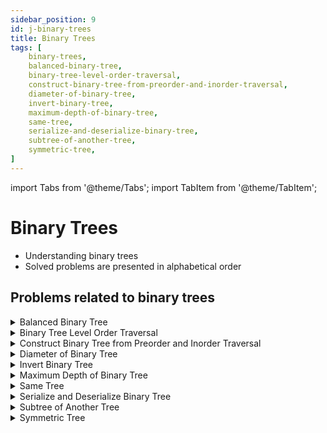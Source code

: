 ```yaml
---
sidebar_position: 9 
id: j-binary-trees
title: Binary Trees
tags: [
    binary-trees,
    balanced-binary-tree,
    binary-tree-level-order-traversal,
    construct-binary-tree-from-preorder-and-inorder-traversal,
    diameter-of-binary-tree,
    invert-binary-tree,
    maximum-depth-of-binary-tree, 
    same-tree,
    serialize-and-deserialize-binary-tree,
    subtree-of-another-tree,
    symmetric-tree,
]
---
```


import Tabs from '@theme/Tabs';
import TabItem from '@theme/TabItem';

# Binary Trees

- Understanding binary trees 
- Solved problems are presented in alphabetical order

## Problems related to binary trees 

<details> 
<summary> Balanced Binary Tree </summary> 

### [↗ See LeetCode Problem #110](https://leetcode.com/problems/balanced-binary-tree/)

<Tabs>
<TabItem value="java" label="Java">

```java showLineNumbers
//  Needs to implement TreeNode
class TreeNode {
    int val;
    TreeNode left;
    TreeNode right;
    TreeNode() {}
    TreeNode(int val) { this.val = val; }
    TreeNode(int val, TreeNode left, TreeNode right) {
        this.val = val;
        this.left = left;
        this.right = right;
    }
}

//  Utility class to store information from recursive calls
final class TreeInfo {
    public final boolean balanced;
    public final int height;

    public TreeInfo (boolean balanced, int height){
        this.balanced = balanced;
        this.height = height;
    }
}

public class Solution {
/**
 * Definition for a binary tree node.
 * public class TreeNode {
 *     int val;
 *     TreeNode left;
 *     TreeNode right;
 *     TreeNode() {}
 *     TreeNode(int val) { this.val = val; }
 *     TreeNode(int val, TreeNode left, TreeNode right) {
 *         this.val = val;
 *         this.left = left;
 *         this.right = right;
 *     }
 * }
 */

    //  Return whether or not the tree at root is balanced while...
    //      also storing the tree's height in a reference varialbe
    private TreeInfo isBalancedTreeHelper(TreeNode root) {
        //  An empty tree is balanced and has height = -1
        if (root == null) {
            return new TreeInfo(true, -1);
        }

        //  Check subtree to see if they are balanced
        TreeInfo left = isBalancedTreeHelper(root.left);
        if (!left.balanced) {
            return new TreeInfo(false, -1);
        }

        //  Use the height obtained from the recursive calls to...
        //      determine if the current node is also balanced
        TreeInfo right = isBalancedTreeHelper(root.right);
        if (!right.balanced) {
            return new TreeInfo(false, -1);
        }

        if (java.lang.Math.abs(left.height - right.height) < 2) {
            return new TreeInfo(
                    true, java.lang.Math.max(left.height, right.height) + 1);
        }

        return new TreeInfo(false, -1);
    }

    public boolean isBalanced(TreeNode root) {

        return isBalancedTreeHelper(root).balanced;

    }

    public static void main(String[] args) {

    }
}
```

</TabItem>
</Tabs>

</details>

<details> 
<summary> Binary Tree Level Order Traversal </summary> 

### [↗ See LeetCode Problem #102](https://leetcode.com/problems/binary-tree-level-order-traversal/)

<Tabs>
<TabItem value="java" label="Java">

```java showLineNumbers
import com.sun.source.tree.Tree;

import java.util.Deque;
import java.util.ArrayDeque;
import java.util.List;
import java.util.ArrayList;

class TreeNode {

   int val;
   TreeNode left;
   TreeNode right;

    //   Empty constructor to allow empty TreeNode
    TreeNode () {
    }

   TreeNode (int val) {
      this.val = val;
   }

//   TreeNode (int val, TreeNode left, TreeNode right) {
//      this.val = val;
//      this.left = left;
//      this.right = right;
//   }
}

public class Solution {
/**
 * Definition for a binary tree node.
 * public class TreeNode {
 *     int val;
 *     TreeNode left;
 *     TreeNode right;
 *     TreeNode() {}
 *     TreeNode(int val) { this.val = val; }
 *     TreeNode(int val, TreeNode left, TreeNode right) {
 *         this.val = val;
 *         this.left = left;
 *         this.right = right;
 *     }
 * }
 */
    public static List<List<Integer>> levelOrder(TreeNode root) {

        List<List<Integer>> outputList = new ArrayList<>();

        if (root == null) {
            return outputList;
        }

        Deque<TreeNode> levelQueue = new ArrayDeque<>();
        levelQueue.offer(root);

        while (!levelQueue.isEmpty()) {
            int currentSize = levelQueue.size();

            List<Integer> currentList = new ArrayList<>();

            for (int i = 0; i < currentSize; i++) {
                TreeNode currentNode = levelQueue.poll();
                currentList.add(currentNode.val);

                if (currentNode.left != null) {
                    levelQueue.offer(currentNode.left);
                }

                if (currentNode.right != null) {
                    levelQueue.offer(currentNode.right);
                }
            }
            outputList.add(currentList);
        }

        return outputList;
    }

        public static void main (String[] ars) {

        //  Example 1
        TreeNode root1 = new TreeNode(3);
        root1.left = new TreeNode(9);
        root1.right = new TreeNode(20);
        root1.right.left = new TreeNode(15);
        root1.right.right = new TreeNode(7);
        //  O/P: [[3],[9,20],[15,7]]

        System.out.println(levelOrder(root1));
        System.out.println();

        //  Example 2
        TreeNode root2 = new TreeNode(1);
        //  O/P: [[1]]
        System.out.println(levelOrder(root2));
        System.out.println();

        //  [PROBLEMATIC] Example 3
        TreeNode root3 = new TreeNode();
        //  O/P: []
        System.out.println(levelOrder(root3));

    }
}
```

</TabItem>
</Tabs>

</details>

<details> 
<summary> Construct Binary Tree from Preorder and Inorder Traversal </summary> 

### [↗ See LeetCode Problem #105](https://leetcode.com/problems/construct-binary-tree-from-preorder-and-inorder-traversal/)

<Tabs>
<TabItem value="java" label="Java">

```java showLineNumbers
// WILL BE UPDATED SOON!!!
public class Solution {
    public static void main(String[] args) {
        System.out.println("Hello, world!");
    }
}
```

</TabItem>
</Tabs>

</details>


<details> 
<summary> Diameter of Binary Tree </summary> 

### [↗ See LeetCode Problem #543](https://leetcode.com/problems/diameter-of-binary-tree/)

<Tabs>
<TabItem value="java" label="Java">

```java showLineNumbers
class TreeNode {
    int val;
    TreeNode left;
    TreeNode right;
    TreeNode() {}
    TreeNode(int val) { this.val = val; }
    TreeNode(int val, TreeNode left, TreeNode right) {
        this.val = val;
        this.left = left;
        this.right = right;
    }
}


public class Solution {
/**
 * Definition for a binary tree node.
 * public class TreeNode {
 *     int val;
 *     TreeNode left;
 *     TreeNode right;
 *     TreeNode() {}
 *     TreeNode(int val) { this.val = val; }
 *     TreeNode(int val, TreeNode left, TreeNode right) {
 *         this.val = val;
 *         this.left = left;
 *         this.right = right;
 *     }
 * }
 */
//class Solution {

    //  Global variable to store diameter
    static int d;

    //  Method to return the longest diameter
    static int diameterOfBinaryTree(TreeNode root) {

        d = 0;
        longestPath(root);
        return d;
    }

    //  Private method to implement the depth-first search
    //      to find the longest diameter
    static int longestPath(TreeNode root) {
        if (root == null) {
            return 0;
        }

        //  Recursively find the longest path in
        //      both left child and right child
        int leftPath = longestPath(root.left);
        int rightPath = longestPath(root.right);

        //  Update the diameter if leftPath + rightPath is
        //      greater than current diameter
        d = Math.max(d, leftPath + rightPath);

        //  Return the longest path between leftPath and rightPath
        //  Remember to add 1 for the path connecting the node and its parent
        return Math.max(leftPath, rightPath) + 1;
    }

    public static void main(String[] args) {

        // Example 1:
        int[] dataArray1 = {1,2,3,4,5};
        //  O/P: 3

        // Example 2:
        int[] dataArray2 = {1,2};
        //  O/P: 1

        TreeNode treeNode = new TreeNode();

    }

}
```

</TabItem>
</Tabs>

</details>

<details> 
<summary> Invert Binary Tree </summary> 

### [↗ See LeetCode Problem #226](https://leetcode.com/problems/invert-binary-tree/)

<Tabs>
<TabItem value="java" label="Java">

```java showLineNumbers
 class TreeNode {
     int val;
     TreeNode left;
     TreeNode right;
     TreeNode() {}
     TreeNode(int val) { this.val = val; }
     TreeNode(int val, TreeNode left, TreeNode right) {
         this.val = val;
         this.left = left;
         this.right = right;
     }
 }

public class Solution {
    /**
     * Definition for a binary tree node.
     * public class TreeNode {
     *     int val;
     *     TreeNode left;
     *     TreeNode right;
     *     TreeNode() {}
     *     TreeNode(int val) { this.val = val; }
     *     TreeNode(int val, TreeNode left, TreeNode right) {
     *         this.val = val;
     *         this.left = left;
     *         this.right = right;
     *     }
     * }
     */
//    class Solution {
        static TreeNode invertTree(TreeNode root) {

            if (root == null) {
                return null;
            }

            TreeNode right = invertTree(root.right);
            TreeNode left = invertTree(root.left);

            root.left = right;
            root.right = left;

            return root;

        }

    public static void main(String[] args) {

    }
}
```

</TabItem>
</Tabs>

</details>

<details> 
<summary> Maximum Depth of Binary Tree </summary> 

### [↗ See LeetCode Problem #104](https://leetcode.com/problems/maximum-depth-of-binary-tree/)

<Tabs>
<TabItem value="java" label="Java">

```java showLineNumbers
//  Needs to implement TreeNode
class TreeNode {
    int val;
    TreeNode left;
    TreeNode right;
    TreeNode() {}
    TreeNode(int val) { this.val = val; }
    TreeNode(int val, TreeNode left, TreeNode right) {
        this.val = val;
        this.left = left;
        this.right = right;
    }
}

public class Solution {
/**
 * Definition for a binary tree node.
 * public class TreeNode {
 *     int val;
 *     TreeNode left;
 *     TreeNode right;
 *     TreeNode() {}
 *     TreeNode(int val) { this.val = val; }
 *     TreeNode(int val, TreeNode left, TreeNode right) {
 *         this.val = val;
 *         this.left = left;
 *         this.right = right;
 *     }
 * }
 */
//class Solution {
    static int maxDepth(TreeNode root) {

        if (root == null) {
            return 0;
        } else {
            int leftHeight = maxDepth(root.left);
            int rightHeight = maxDepth(root.right);

            return java.lang.Math.max(leftHeight, rightHeight) + 1;
        }
    }

    public static void main(String[] args) {

    }
}
```

</TabItem>
</Tabs>

</details>

<details> 
<summary> Same Tree </summary> 

### [↗ See LeetCode Problem #100](https://leetcode.com/problems/same-tree/)

<Tabs>
<TabItem value="java" label="Java">

```java showLineNumbers
//  Needs to implement tree

class TreeNode {
    int val;
    TreeNode left;
    TreeNode right;
    TreeNode() {}
    TreeNode(int val) { this.val = val; }
    TreeNode(int val, TreeNode left, TreeNode right) {
        this.val = val;
        this.left = left;
        this.right = right;
    }
}

class Solution {
/**
 * Definition for a binary tree node.
 * public class TreeNode {
 *     int val;
 *     TreeNode left;
 *     TreeNode right;
 *     TreeNode() {}
 *     TreeNode(int val) { this.val = val; }
 *     TreeNode(int val, TreeNode left, TreeNode right) {
 *         this.val = val;
 *         this.left = left;
 *         this.right = right;
 *     }
 * }
 */
//class Solution {
    static boolean isSameTree(TreeNode p, TreeNode q) {
        if (p == null && q == null) {
            return true;
        } else if (p == null || q == null || p.val != q.val) {
            return false;
        }

        return  isSameTree(p.left, q.left) && isSameTree(p.right, q.right);

    }

    public static void main(String[] args) {
    }
}
```

</TabItem>
</Tabs>

</details>

<details> 
<summary> Serialize and Deserialize Binary Tree </summary> 

### [↗ See LeetCode Problem #297](https://leetcode.com/problems/serialize-and-deserialize-binary-tree/)

<Tabs>
<TabItem value="java" label="Java">

```java showLineNumbers
//  Need to implement tree

import java.util.ArrayDeque;

//  Needs to implement TreeNode
class TreeNode {
    int val;
    TreeNode left;
    TreeNode right;
    TreeNode(int x) { val = x; }
}

public class Solution {
    /**
     * Definition for a binary tree node.
     * public class TreeNode {
     * int val;
     * TreeNode left;
     * TreeNode right;
     * TreeNode(int x) { val = x; }
     * }
     */
    static class Codec {

        //  Postorder DFS follows: left -> right -> root
        public StringBuilder postorderDFS(TreeNode root,
                                          StringBuilder sBuilder) {

            if (root == null) {
                return sBuilder;
            }

            postorderDFS(root.left, sBuilder);
            postorderDFS(root.right, sBuilder);
            sBuilder.append(root.val);
            sBuilder.append(' ');

            return sBuilder;
        }

        // Encoding a tree to a single string
        public String serialize(TreeNode root) {

            StringBuilder sBuilder = postorderDFS(root, new StringBuilder());

            if (sBuilder.length() > 0) {
                sBuilder.deleteCharAt(sBuilder.length() - 1);
            }

            return sBuilder.toString();
        }

        public TreeNode deserializeHelper(Integer low,
                                          Integer high,
                                          ArrayDeque<Integer> arrayDeque) {
            if (arrayDeque.isEmpty()) {
                return null;
            }

            int val = arrayDeque.getLast();

            if (val < low || val > high) {
                return null;
            }

            arrayDeque.removeLast();
            TreeNode root = new TreeNode(val);
            root.right = deserializeHelper(val, high, arrayDeque);
            root.left = deserializeHelper(low, val, arrayDeque);
            return root;
        }

        // Decoding the encoded data to tree.
        public TreeNode deserialize(String data) {

            if (data.isEmpty()) {
                return null;
            }

            ArrayDeque<Integer> arrayDeque = new ArrayDeque<>();

            for (String string : data.split("\\s+")) {
                arrayDeque.add(Integer.valueOf(string));
            }

            return deserializeHelper(Integer.MIN_VALUE,
                    Integer.MAX_VALUE, arrayDeque);
        }
    }

    public static void main(String[] args) {

        // Example 1:
        int[] root1 = {2, 1, 3};
        //  O/P: [2,1,3]

        // Example 2:
        int[] root2 = {};
        //  O/P: []

    }
}

// Your Codec object will be instantiated and called as such:
// Codec ser = new Codec();
// Codec deser = new Codec();
// String tree = ser.serialize(root);
// TreeNode ans = deser.deserialize(tree);
// return ans;
```

</TabItem>
</Tabs>

</details>

<details> 
<summary> Subtree of Another Tree </summary> 

### [↗ See LeetCode Problem #572](https://leetcode.com/problems/subtree-of-another-tree/)

<Tabs>
<TabItem value="java" label="Java">

```java showLineNumbers
//  Needs to implement TreeNode

class TreeNode {
     int val;
     TreeNode left;
     TreeNode right;
     TreeNode() {}
     TreeNode(int val) { this.val = val; }
     TreeNode(int val, TreeNode left, TreeNode right) {
         this.val = val;
         this.left = left;
         this.right = right;
     }
 }

public class Solution {
/**
 * Definition for a binary tree node.
 * public class TreeNode {
 *     int val;
 *     TreeNode left;
 *     TreeNode right;
 *     TreeNode() {}
 *     TreeNode(int val) { this.val = val; }
 *     TreeNode(int val, TreeNode left, TreeNode right) {
 *         this.val = val;
 *         this.left = left;
 *         this.right = right;
 *     }
 * }
 */
//class Solution {
    static boolean isSubtree(TreeNode root, TreeNode subRoot) {

        if (subRoot == null) {
            return true;
        }

        if (root == null) {
            return false;
        }

        if (isSameTree(root, subRoot)){
            return true;
        }

        return (isSubtree(root.left, subRoot) ||
                isSubtree(root.right, subRoot));
    }

    private static boolean isSameTree(TreeNode root1, TreeNode root2) {
        if (root1 == null && root2 == null) {
            return true;
        }

        if (root1 == null || root2 == null || root1.val != root2.val) {
            return false;
        }

        return (isSameTree(root1.left, root2.left) &&
                isSameTree(root1.right, root2.right));

    }

    public static void main(String[] args) {

    }
}
```

</TabItem>
</Tabs>

</details>

<details> 
<summary> Symmetric Tree </summary> 

### [↗ See LeetCode Problem #101](https://leetcode.com/problems/symmetric-tree/)

<Tabs>
<TabItem value="java" label="Java">

```java showLineNumbers
//  TreeNode needs to be implemented

class TreeNode {
    int val;
    TreeNode left;
    TreeNode right;
    TreeNode() {}
    TreeNode(int val) { this.val = val; }
    TreeNode(int val, TreeNode left, TreeNode right) {
        this.val = val;
        this.left = left;
        this.right = right;
    }
}

public class Solution {
/**
 * Definition for a binary tree node.
 * public class TreeNode {
 *     int val;
 *     TreeNode left;
 *     TreeNode right;
 *     TreeNode() {}
 *     TreeNode(int val) { this.val = val; }
 *     TreeNode(int val, TreeNode left, TreeNode right) {
 *         this.val = val;
 *         this.left = left;
 *         this.right = right;
 *     }
 * }
 */
//class Solution {
    public boolean isSymmetric(TreeNode root) {
        return isMirror(root, root);
    }

    public boolean isMirror(TreeNode root1, TreeNode root2) {
        if (root1 == null && root2 == null) {
            return true;
        }
        if (root1 == null || root2 == null) {
            return false;
        }

        return (root1.val == root2.val)
                && isMirror(root1.left, root2.right)
                && isMirror(root1.right, root2.left);

    }

    public static void main(String[] args) {

    }
}
```

</TabItem>
</Tabs>

</details>